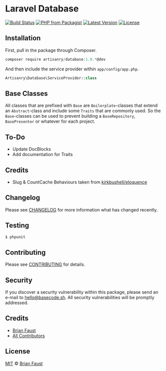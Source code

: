 # Laravel Database

[![Build Status](https://img.shields.io/travis/artisanry/Database/master.svg?style=flat-square)](https://travis-ci.org/artisanry/Database)
[![PHP from Packagist](https://img.shields.io/packagist/php-v/artisanry/database.svg?style=flat-square)]()
[![Latest Version](https://img.shields.io/github/release/artisanry/Database.svg?style=flat-square)](https://github.com/artisanry/Database/releases)
[![License](https://img.shields.io/packagist/l/artisanry/Database.svg?style=flat-square)](https://packagist.org/packages/artisanry/Database)

## Installation

First, pull in the package through Composer.

```js
composer require artisanry/database:1.0.*@dev
```

And then include the service provider within `app/config/app.php`.

```php
Artisanry\Database\ServiceProvider::class
```

## Base Classes

All classes that are prefixed with `Base` are `Boilerplate`-classes that extend an `Abstract`-class and include some `Traits` that are commonly used. So the `Base`-classes can be used to prevent building a `BaseRepository`, `BasePresenter` or whatever for each project.

## To-Do

- Update DocBlocks
- Add documentation for Traits

## Credits

- Slug & CountCache Behaviours taken from [kirkbushell/eloquence](https://github.com/kirkbushell/eloquence)

## Changelog

Please see [CHANGELOG](CHANGELOG.md) for more information what has changed recently.

## Testing

``` bash
$ phpunit
```

## Contributing

Please see [CONTRIBUTING](CONTRIBUTING.md) for details.

## Security

If you discover a security vulnerability within this package, please send an e-mail to hello@basecode.sh. All security vulnerabilities will be promptly addressed.

## Credits

- [Brian Faust](https://github.com/faustbrian)
- [All Contributors](../../contributors)

## License

[MIT](LICENSE) © [Brian Faust](https://basecode.sh)
